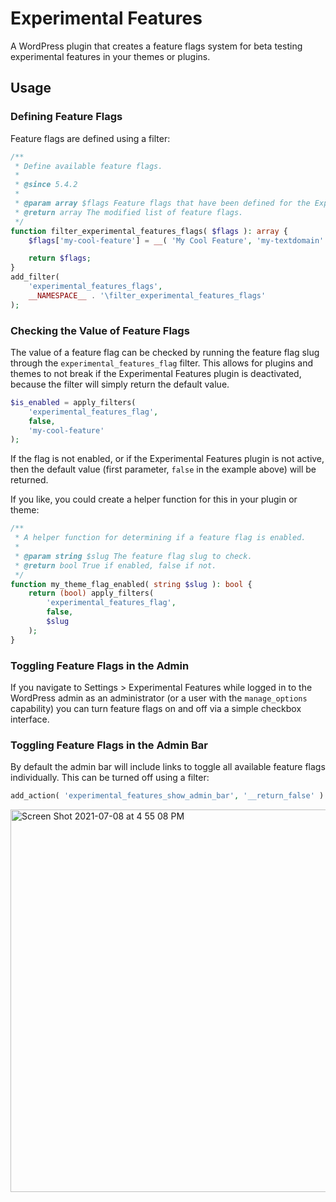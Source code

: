 # Experimental Features
A WordPress plugin that creates a feature flags system for beta testing
experimental features in your themes or plugins.

## Usage

### Defining Feature Flags

Feature flags are defined using a filter:

```php
/**
 * Define available feature flags.
 *
 * @since 5.4.2
 *
 * @param array $flags Feature flags that have been defined for the Experimental Features plugin.
 * @return array The modified list of feature flags.
 */
function filter_experimental_features_flags( $flags ): array {
	$flags['my-cool-feature'] = __( 'My Cool Feature', 'my-textdomain' );

	return $flags;
}
add_filter(
	'experimental_features_flags',
	__NAMESPACE__ . '\filter_experimental_features_flags'
);
```

### Checking the Value of Feature Flags

The value of a feature flag can be checked by running the feature flag slug
through the `experimental_features_flag` filter. This allows for plugins and
themes to not break if the Experimental Features plugin is deactivated,
because the filter will simply return the default value.

```php
$is_enabled = apply_filters(
	'experimental_features_flag',
	false,
	'my-cool-feature'
);
```

If the flag is not enabled, or if the Experimental Features plugin is not
active, then the default value (first parameter, `false` in the example above)
will be returned.

If you like, you could create a helper function for this in your plugin or
theme:

```php
/**
 * A helper function for determining if a feature flag is enabled.
 *
 * @param string $slug The feature flag slug to check.
 * @return bool True if enabled, false if not.
 */
function my_theme_flag_enabled( string $slug ): bool {
	return (bool) apply_filters(
		'experimental_features_flag',
		false,
		$slug
	);
}
```

### Toggling Feature Flags in the Admin

If you navigate to Settings > Experimental Features while logged in to the
WordPress admin as an administrator (or a user with the `manage_options`
capability) you can turn feature flags on and off via a simple checkbox
interface.

### Toggling Feature Flags in the Admin Bar

By default the admin bar will include links to toggle all available feature flags individually. This can be turned off using a filter:

```php
add_action( 'experimental_features_show_admin_bar', '__return_false' )
```

<img width="612" alt="Screen Shot 2021-07-08 at 4 55 08 PM" src="https://user-images.githubusercontent.com/346399/124989614-4b73a980-e00d-11eb-9e67-e1d4e46f4778.png">
